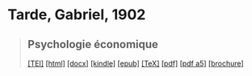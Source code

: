 # Tarde, Gabriel, 1902

> ## Psychologie économique
>  <a title="Source XML/TEI" class="mime48 tei" href="https://hurlus.github.io/tei/tarde1902_psyeco.xml">[TEI]</a>  <a title="HTML une page" class="mime48 html" href="https://hurlus.github.io/tarde1902_psyeco/tarde1902_psyeco.html">[html]</a>  <a title="Bureautique (LibreOffice, MS.Word)" class="mime48 docx" href="https://hurlus.github.io/tarde1902_psyeco/tarde1902_psyeco.docx">[docx]</a>  <a title="Amazon.kindle" class="mime48 mobi" href="https://hurlus.github.io/tarde1902_psyeco/tarde1902_psyeco.mobi">[kindle]</a>  <a title="EPUB, pour liseuses et téléphones" class="mime48 epub" href="https://hurlus.github.io/tarde1902_psyeco/tarde1902_psyeco.epub">[epub]</a>  <a title="LaTeX" class="mime48 tex" href="https://hurlus.github.io/tarde1902_psyeco/tarde1902_psyeco.tex">[TeX]</a>  <a title="PDF à imprimer, A4 2 colonnes" class="mime48 pdf" href="https://hurlus.github.io/tarde1902_psyeco/tarde1902_psyeco.pdf">[pdf]</a>  <a title="PDF à lire, A5 une colonne" class="mime48 a5" href="https://hurlus.github.io/tarde1902_psyeco/tarde1902_psyeco_a5.pdf">[pdf a5]</a>  <a title="Brochure à agrafer, pdf imposé pour imprimante recto/verso" class="mime48 brochure" href="https://hurlus.github.io/tarde1902_psyeco/tarde1902_psyeco_brochure.pdf">[brochure]</a> 
